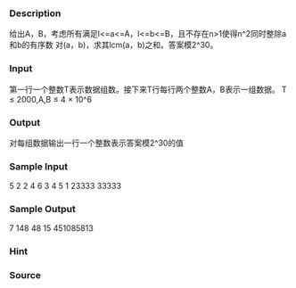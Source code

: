 
### Description
给出A，B，考虑所有满足l<=a<=A，l<=b<=B，且不存在n>1使得n^2同时整除a和b的有序数
对(a，b)，求其lcm(a，b)之和。答案模2^30。
### Input
第一行一个整数T表示数据组数。接下来T行每行两个整数A，B表示一组数据。
T ≤ 2000,A,B ≤ 4 × 10^6
### Output
对每组数据输出一行一个整数表示答案模2^30的值
### Sample Input
5
2 2
4 6
3 4
5 1
23333 33333
### Sample Output
7
148
48
15
451085813

### Hint

### Source
